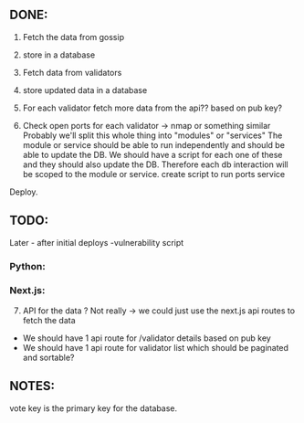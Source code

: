 ## DONE:

1. Fetch the data from gossip
2. store in a database
3. Fetch data from validators
4. store updated data in a database

5. For each validator fetch more data from the api?? based on pub key?
6. Check open ports for each validator -> nmap or something similar
   Probably we'll split this whole thing into "modules" or "services"
   The module or service should be able to run independently and should be able to update the DB.
   We should have a script for each one of these and they should also update the DB.
   Therefore each db interaction will be scoped to the module or service.
   create script to run ports service

Deploy.

## TODO:

Later - after initial deploys
-vulnerability script

### Python:

### Next.js:

7. API for the data ? Not really -> we could just use the next.js api routes to fetch the data

- We should have 1 api route for /validator details based on pub key
- We should have 1 api route for validator list which should be paginated and sortable?

## NOTES:

vote key is the primary key for the database.
